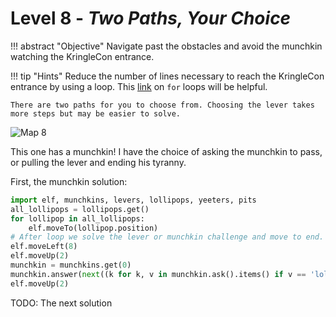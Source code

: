 # Level 8 - *Two Paths, Your Choice*

!!! abstract "Objective"
    Navigate past the obstacles and avoid the munchkin watching the KringleCon entrance.

!!! tip "Hints"
    Reduce the number of lines necessary to reach the KringleCon entrance by using a loop. This [link](https://www.freecodecamp.org/news/the-python-guide-for-beginners/#forloops) on `for` loops will be helpful.

    There are two paths for you to choose from. Choosing the lever takes more steps but may be easier to solve.

![Map 8](/img/term_tec/img10.png)

This one has a munchkin! I have the choice of asking the munchkin to pass, or pulling the lever and ending his tyranny.

First, the munchkin solution:

```python
import elf, munchkins, levers, lollipops, yeeters, pits
all_lollipops = lollipops.get()
for lollipop in all_lollipops:
    elf.moveTo(lollipop.position)
# After loop we solve the lever or munchkin challenge and move to end.
elf.moveLeft(8)
elf.moveUp(2)
munchkin = munchkins.get(0)
munchkin.answer(next((k for k, v in munchkin.ask().items() if v == 'lollipop')))
elf.moveUp(2)
```

TODO: The next solution
